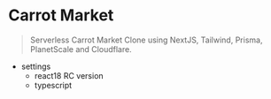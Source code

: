 # Carrot Market

> Serverless Carrot Market Clone using NextJS, Tailwind, Prisma, PlanetScale and Cloudflare.

- settings
  - react18 RC version
  - typescript
